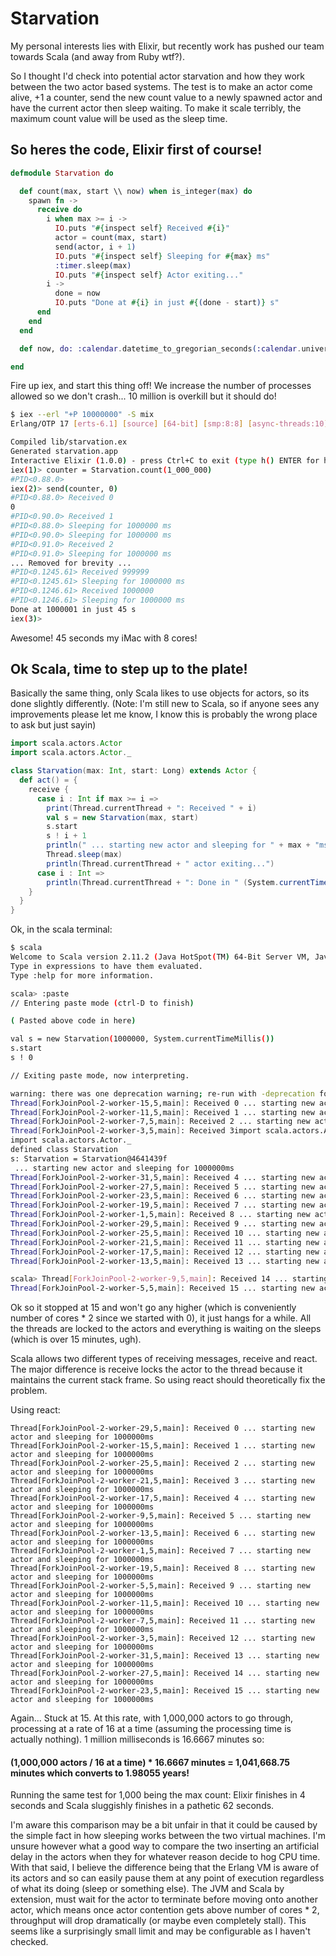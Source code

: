 Starvation
==========

My personal interests lies with Elixir, but recently work has pushed our team towards Scala (and away from Ruby wtf?).

So I thought I'd check into potential actor starvation and how they work between the two actor based systems. The test is to make an actor come alive, +1 a counter, send the new count value to a newly spawned actor and have the current actor then sleep waiting. To make it scale terribly, the maximum count value will be used as the sleep time.

## So heres the code, Elixir first of course!

```elixir
defmodule Starvation do

  def count(max, start \\ now) when is_integer(max) do
    spawn fn ->
      receive do
        i when max >= i ->
          IO.puts "#{inspect self} Received #{i}"
          actor = count(max, start)
          send(actor, i + 1)
          IO.puts "#{inspect self} Sleeping for #{max} ms"
          :timer.sleep(max)
          IO.puts "#{inspect self} Actor exiting..."
        i ->
          done = now
          IO.puts "Done at #{i} in just #{(done - start)} s"
      end
    end
  end

  def now, do: :calendar.datetime_to_gregorian_seconds(:calendar.universal_time)

end
```

Fire up iex, and start this thing off! We increase the number of processes allowed so we don't crash... 10 million is overkill but it should do!

```bash
$ iex --erl "+P 10000000" -S mix
Erlang/OTP 17 [erts-6.1] [source] [64-bit] [smp:8:8] [async-threads:10] [hipe] [kernel-poll:false] [dtrace]

Compiled lib/starvation.ex
Generated starvation.app
Interactive Elixir (1.0.0) - press Ctrl+C to exit (type h() ENTER for help)
iex(1)> counter = Starvation.count(1_000_000)
#PID<0.88.0>
iex(2)> send(counter, 0)
#PID<0.88.0> Received 0
0
#PID<0.90.0> Received 1
#PID<0.88.0> Sleeping for 1000000 ms
#PID<0.90.0> Sleeping for 1000000 ms
#PID<0.91.0> Received 2
#PID<0.91.0> Sleeping for 1000000 ms
... Removed for brevity ...
#PID<0.1245.61> Received 999999
#PID<0.1245.61> Sleeping for 1000000 ms
#PID<0.1246.61> Received 1000000
#PID<0.1246.61> Sleeping for 1000000 ms
Done at 1000001 in just 45 s
iex(3)>
```

Awesome! 45 seconds my iMac with 8 cores!

## Ok Scala, time to step up to the plate!

Basically the same thing, only Scala likes to use objects for actors, so its done slightly differently. (Note: I'm still new to Scala, so if anyone sees any improvements please let me know, I know this is probably the wrong place to ask but just sayin)

```scala
import scala.actors.Actor
import scala.actors.Actor._

class Starvation(max: Int, start: Long) extends Actor {
  def act() = {
    receive {
      case i : Int if max >= i =>
        print(Thread.currentThread + ": Received " + i)
        val s = new Starvation(max, start)
        s.start
        s ! i + 1
        println(" ... starting new actor and sleeping for " + max + "ms")
        Thread.sleep(max)
        println(Thread.currentThread + " actor exiting...")
      case i : Int =>
        println(Thread.currentThread + ": Done in " (System.currentTimeMillis() - start) + "ms")
    }
  }
}
```

Ok, in the scala terminal:

```bash
$ scala
Welcome to Scala version 2.11.2 (Java HotSpot(TM) 64-Bit Server VM, Java 1.6.0_65).
Type in expressions to have them evaluated.
Type :help for more information.

scala> :paste
// Entering paste mode (ctrl-D to finish)

( Pasted above code in here)

val s = new Starvation(1000000, System.currentTimeMillis())
s.start
s ! 0

// Exiting paste mode, now interpreting.

warning: there was one deprecation warning; re-run with -deprecation for details
Thread[ForkJoinPool-2-worker-15,5,main]: Received 0 ... starting new actor and sleeping for 1000000ms
Thread[ForkJoinPool-2-worker-11,5,main]: Received 1 ... starting new actor and sleeping for 1000000ms
Thread[ForkJoinPool-2-worker-7,5,main]: Received 2 ... starting new actor and sleeping for 1000000ms
Thread[ForkJoinPool-2-worker-3,5,main]: Received 3import scala.actors.Actor
import scala.actors.Actor._
defined class Starvation
s: Starvation = Starvation@4641439f
 ... starting new actor and sleeping for 1000000ms
Thread[ForkJoinPool-2-worker-31,5,main]: Received 4 ... starting new actor and sleeping for 1000000ms
Thread[ForkJoinPool-2-worker-27,5,main]: Received 5 ... starting new actor and sleeping for 1000000ms
Thread[ForkJoinPool-2-worker-23,5,main]: Received 6 ... starting new actor and sleeping for 1000000ms
Thread[ForkJoinPool-2-worker-19,5,main]: Received 7 ... starting new actor and sleeping for 1000000ms
Thread[ForkJoinPool-2-worker-1,5,main]: Received 8 ... starting new actor and sleeping for 1000000ms
Thread[ForkJoinPool-2-worker-29,5,main]: Received 9 ... starting new actor and sleeping for 1000000ms
Thread[ForkJoinPool-2-worker-25,5,main]: Received 10 ... starting new actor and sleeping for 1000000ms
Thread[ForkJoinPool-2-worker-21,5,main]: Received 11 ... starting new actor and sleeping for 1000000ms
Thread[ForkJoinPool-2-worker-17,5,main]: Received 12 ... starting new actor and sleeping for 1000000ms
Thread[ForkJoinPool-2-worker-13,5,main]: Received 13 ... starting new actor and sleeping for 1000000ms

scala> Thread[ForkJoinPool-2-worker-9,5,main]: Received 14 ... starting new actor and sleeping for 1000000ms
Thread[ForkJoinPool-2-worker-5,5,main]: Received 15 ... starting new actor and sleeping for 1000000ms
```

Ok so it stopped at 15 and won't go any higher (which is conveniently number of cores * 2 since we started with 0), it just hangs for a while. All the threads are locked to the actors and everything is waiting on the sleeps (which is over 15 minutes, ugh).

Scala allows two different types of receiving messages, receive and react. The major difference is receive locks the actor to the thread because it maintains the current stack frame. So using react should theoretically fix the problem.

Using react:

```
Thread[ForkJoinPool-2-worker-29,5,main]: Received 0 ... starting new actor and sleeping for 1000000ms
Thread[ForkJoinPool-2-worker-15,5,main]: Received 1 ... starting new actor and sleeping for 1000000ms
Thread[ForkJoinPool-2-worker-25,5,main]: Received 2 ... starting new actor and sleeping for 1000000ms
Thread[ForkJoinPool-2-worker-21,5,main]: Received 3 ... starting new actor and sleeping for 1000000ms
Thread[ForkJoinPool-2-worker-17,5,main]: Received 4 ... starting new actor and sleeping for 1000000ms
Thread[ForkJoinPool-2-worker-9,5,main]: Received 5 ... starting new actor and sleeping for 1000000ms
Thread[ForkJoinPool-2-worker-13,5,main]: Received 6 ... starting new actor and sleeping for 1000000ms
Thread[ForkJoinPool-2-worker-1,5,main]: Received 7 ... starting new actor and sleeping for 1000000ms
Thread[ForkJoinPool-2-worker-19,5,main]: Received 8 ... starting new actor and sleeping for 1000000ms
Thread[ForkJoinPool-2-worker-5,5,main]: Received 9 ... starting new actor and sleeping for 1000000ms
Thread[ForkJoinPool-2-worker-11,5,main]: Received 10 ... starting new actor and sleeping for 1000000ms
Thread[ForkJoinPool-2-worker-7,5,main]: Received 11 ... starting new actor and sleeping for 1000000ms
Thread[ForkJoinPool-2-worker-3,5,main]: Received 12 ... starting new actor and sleeping for 1000000ms
Thread[ForkJoinPool-2-worker-31,5,main]: Received 13 ... starting new actor and sleeping for 1000000ms
Thread[ForkJoinPool-2-worker-27,5,main]: Received 14 ... starting new actor and sleeping for 1000000ms
Thread[ForkJoinPool-2-worker-23,5,main]: Received 15 ... starting new actor and sleeping for 1000000ms
```

Again... Stuck at 15. At this rate, with 1,000,000 actors to go through, processing at a rate of 16 at a time (assuming the processing time is actually nothing). 1 million milliseconds is 16.6667 minutes so:

#### (1,000,000 actors / 16 at a time) * 16.6667 minutes = 1,041,668.75 minutes which converts to 1.98055 years!

Running the same test for 1,000 being the max count: Elixir finishes in 4 seconds and Scala sluggishly finishes in a pathetic 62 seconds.

I'm aware this comparison may be a bit unfair in that it could be caused by the simple fact in how sleeping works between the two virtual machines. I'm unsure however what a good way to compare the two inserting an artificial delay in the actors when they for whatever reason decide to hog CPU time. With that said, I believe the difference being that the Erlang VM is aware of its actors and so can easily pause them at any point of execution regardless of what its doing (sleep or something else). The JVM and Scala by extension, must wait for the actor to terminate before moving onto another actor, which means once actor contention gets above number of cores * 2, throughput will drop dramatically (or maybe even completely stall). This seems like a surprisingly small limit and may be configurable as I haven't checked.

